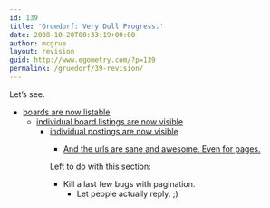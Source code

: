 ```yaml
---
id: 139
title: 'Gruedorf: Very Dull Progress.'
date: 2008-10-20T00:33:19+00:00
author: mcgrue
layout: revision
guid: http://www.egometry.com/?p=139
permalink: /gruedorf/39-revision/
---
```

Let&#8217;s see. 

  * [boards are now listable](http://beta.verge-rpg.com/boards/) 
      * [individual board listings are now visible](http://beta.verge-rpg.com/boards/) 
          * [individual postings are now visible](http://beta.verge-rpg.com/general/320x240-problem/) 
              * [And the urls are sane and awesome. Even for pages.](http://beta.verge-rpg.com/general/new-to-verge-start-here/2/) </ul> 
                Left to do with this section:
                
                  * Kill a last few bugs with pagination. 
                      * Let people actually reply. ;) </ul>